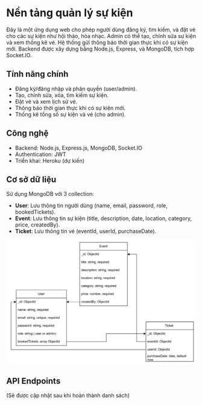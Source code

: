 # Nền tảng quản lý sự kiện

Đây là một ứng dụng web cho phép người dùng đăng ký, tìm kiếm, và đặt vé cho các sự kiện như hội thảo, hòa nhạc. Admin có thể tạo, chỉnh sửa sự kiện và xem thống kê vé. Hệ thống gửi thông báo thời gian thực khi có sự kiện mới. Backend được xây dựng bằng Node.js, Express, và MongoDB, tích hợp Socket.IO.

## Tính năng chính
- Đăng ký/đăng nhập và phân quyền (user/admin).
- Tạo, chỉnh sửa, xóa, tìm kiếm sự kiện.
- Đặt vé và xem lịch sử vé.
- Thông báo thời gian thực khi có sự kiện mới.
- Thống kê tổng số sự kiện và vé (cho admin).

## Công nghệ
- Backend: Node.js, Express.js, MongoDB, Socket.IO
- Authentication: JWT
- Triển khai: Heroku (dự kiến)

## Cơ sở dữ liệu
Sử dụng MongoDB với 3 collection:
- **User**: Lưu thông tin người dùng (name, email, password, role, bookedTickets).
- **Event**: Lưu thông tin sự kiện (title, description, date, location, category, price, createdBy).
- **Ticket**: Lưu thông tin vé (eventId, userId, purchaseDate).

![Sơ đồ cơ sở dữ liệu](event_sql.jpg)

## API Endpoints
(Sẽ được cập nhật sau khi hoàn thành danh sách)